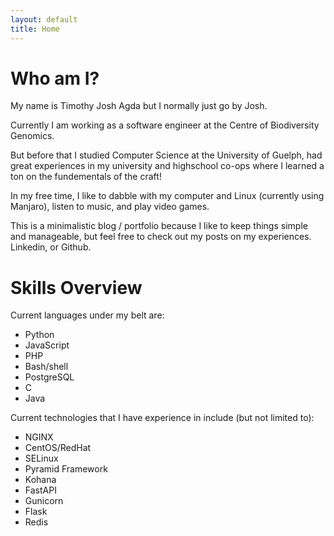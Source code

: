 ```yaml
---
layout: default
title: Home
---
```


# Who am I?

My name is Timothy Josh Agda but I normally just go by Josh. 

Currently I am working as a software engineer at the Centre of Biodiversity Genomics. 

But before that I studied Computer Science at the University of Guelph, had great experiences in my university and highschool co-ops where I learned a ton on the fundementals of the craft! 

In my free time, I like to dabble with my computer and Linux (currently using Manjaro), listen to music, and play video games.

This is a minimalistic blog / portfolio because I like to keep things simple and manageable, but feel free to check out my posts on my experiences. Linkedin, or Github.

# Skills Overview

Current languages under my belt are:

* Python
* JavaScript
* PHP
* Bash/shell
* PostgreSQL
* C
* Java

Current technologies that I have experience in include (but not limited to):

* NGINX
* CentOS/RedHat
* SELinux
* Pyramid Framework
* Kohana
* FastAPI
* Gunicorn
* Flask
* Redis
